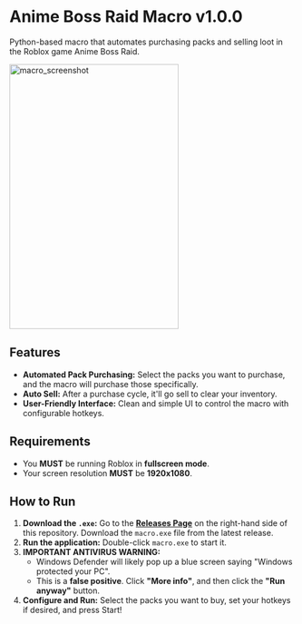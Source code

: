 # Anime Boss Raid Macro v1.0.0

Python-based macro that automates purchasing packs and selling loot in the Roblox game Anime Boss Raid.

<img width="298" height="467" alt="macro_screenshot" src="https://github.com/user-attachments/assets/3be57f61-aca8-41e8-b026-1f252a48b6f1" />

## Features
-   **Automated Pack Purchasing:** Select the packs you want to purchase, and the macro will purchase those specifically.
-   **Auto Sell:** After a purchase cycle, it'll go sell to clear your inventory.
-   **User-Friendly Interface:** Clean and simple UI to control the macro with configurable hotkeys.

## Requirements
-   You **MUST** be running Roblox in **fullscreen mode**.
-   Your screen resolution **MUST** be **1920x1080**.

## How to Run
1.  **Download the `.exe`:** Go to the [**Releases Page**](https://github.com/Kakitzu/Anime-Boss-Raid-Macro/releases) on the right-hand side of this repository. Download the `macro.exe` file from the latest release.
2.  **Run the application:** Double-click `macro.exe` to start it.
3.  **IMPORTANT ANTIVIRUS WARNING:**
    -   Windows Defender will likely pop up a blue screen saying "Windows protected your PC".
    -   This is a **false positive**. Click **"More info"**, and then click the **"Run anyway"** button.
4.  **Configure and Run:** Select the packs you want to buy, set your hotkeys if desired, and press Start!
